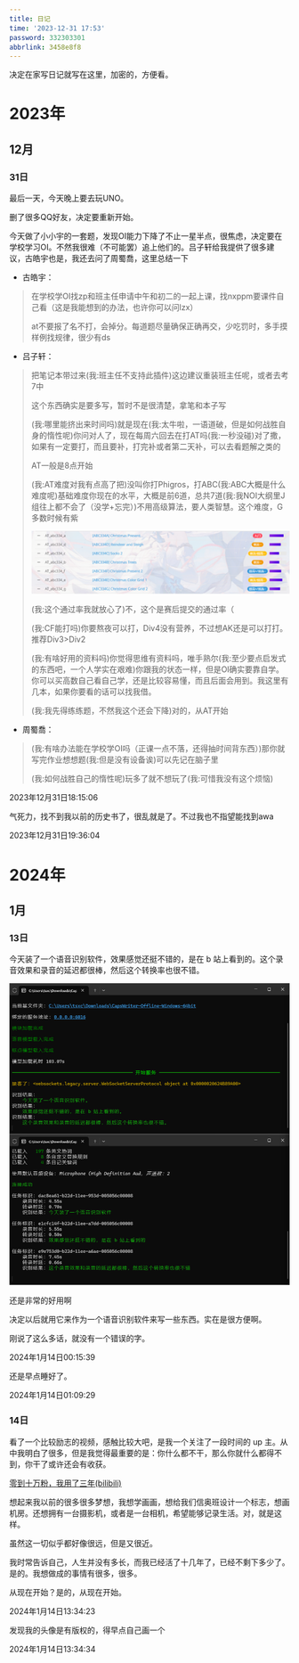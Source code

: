 ```yaml
---
title: 日记
time: '2023-12-31 17:53'
password: 332303301
abbrlink: 3458e8f8
---
```


决定在家写日记就写在这里，加密的，方便看。

# 2023年

## 12月

### 31日

最后一天，今天晚上要去玩UNO。

删了很多QQ好友，决定要重新开始。

今天做了小小宇的一套题，发现OI能力下降了不止一星半点，很焦虑，决定要在学校学习OI。不然我很难（不可能罢）追上他们的。吕子轩给我提供了很多建议，古皓宇也是，我还去问了周蜀喬，这里总结一下

* 古皓宇：

> 在学校学OI找zp和班主任申请中午和初二的一起上课，找nxppm要课件自己看（这是我能想到的办法，也许你可以问lzx）
>
> at不要报了名不打，会掉分。每道题尽量确保正确再交，少吃罚时，多手摸样例找规律，很少有ds
>

* 吕子轩：

> 把笔记本带过来(我:班主任不支持此插件)这边建议重装班主任呢，或者去考7中
>
> 这个东西确实是要多写，暂时不是很清楚，拿笔和本子写
>
> (我:哪里能挤出来时间吗)就是现在(我:太牛啦，一语道破，但是如何战胜自身的惰性呢)你问对人了，现在每周六回去在打AT吗(我:一秒没碰)对了撒，如果有一定要打，而且要补，打完补或者第二天补，可以去看题解之类的
>
> AT一般是8点开始
>
> (我:AT难度对我有点高了把)没叫你打Phigros，打ABC(我:ABC大概是什么难度呢)基础难度你现在的水平，大概是前6道，总共7道(我:我NOI大纲里J组往上都不会了（没学+忘完）)不用高级算法，要人类智慧。这个难度，G多数时候有紫
>
> ![image-20231231180929814](./日记/image-20231231180929814.png)
>
> (我:这个通过率我就放心了)不，这个是赛后提交的通过率（
>
> (我:CF能打吗)你要熬夜可以打，Div4没有营养，不过想AK还是可以打打。推荐Div3>Div2
>
> (我:有啥好用的资料吗)你觉得思维有资料吗，唯手熟尔(我:至少要点启发式的东西吧，一个人学实在艰难)你跟我的状态一样，但是OI确实要靠自学。你可以买高数自己看自己学，还是比较容易懂，而且后面会用到。我这里有几本，如果你要看的话可以找我借。
>
> (我:我先得练练题，不然我这个还会下降)对的，从AT开始
>

* 周蜀喬：

> (我:有啥办法能在学校学OI吗（正课一点不落，还得抽时间背东西）)那你就写完作业想想题(我:但是没有设备诶)可以先记在脑子里
>
> (我:如何战胜自己的惰性呢)玩多了就不想玩了(我:可惜我没有这个烦恼)

2023年12月31日18:15:06

气死力，找不到我以前的历史书了，很乱就是了。不过我也不指望能找到awa

2023年12月31日19:36:04

# 2024年

## 1月

### 13日

今天装了一个语音识别软件，效果感觉还挺不错的，是在 b 站上看到的。这个录音效果和录音的延迟都很棒，然后这个转换率也很不错。

![image-20240114000822037](./日记/image-20240114000822037.png)

还是非常的好用啊

决定以后就用它来作为一个语音识别软件来写一些东西。实在是很方便啊。

刚说了这么多话，就没有一个错误的字。

2024年1月14日00:15:39

还是早点睡好了。

2024年1月14日01:09:29

### 14日

看了一个比较励志的视频，感触比较大吧，是我一个关注了一段时间的 up 主。从中我明白了很多，但是我觉得最重要的是：你什么都不干，那么你就什么都得不到，你干了或许还会有收获。

[零到十万粉，我用了三年(bilibili)](https://www.bilibili.com/video/BV12i4y1B7oR?vd_source=581cee4597c69fdf8e159c577e97a869)

想起来我以前的很多很多梦想，我想学画画，想给我们信奥班设计一个标志，想画机房。还想拥有一台摄影机，或者是一台相机，希望能够记录生活。对，就是这样。

虽然这一切似乎都好像很远，但是又很近。

我时常告诉自己，人生并没有多长，而我已经活了十几年了，已经不剩下多少了。是的。我想做成的事情有很多，很多。

从现在开始？是的，从现在开始。

2024年1月14日13:34:23

发现我的头像是有版权的，得早点自己画一个

2024年1月14日13:34:34

